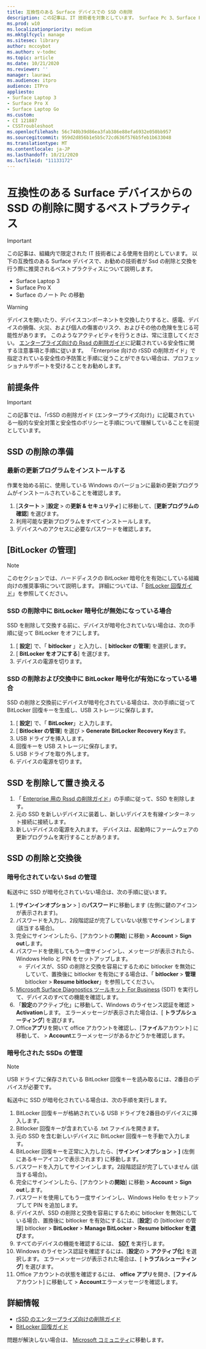 ```yaml
---
title: 互換性のある Surface デバイスでの SSD の削除
description: この記事は、IT 技術者を対象としています。 Surface Pc 3、Surface Pro X、Surface Pc での Ssd の削除と交換については、推奨されるベストプラクティスについて説明します。
ms.prod: w10
ms.localizationpriority: medium
ms.mktglfcycl: manage
ms.sitesec: library
author: mccoybot
ms.author: v-todmc
ms.topic: article
ms.date: 10/21/2020
ms.reviewer: ''
manager: laurawi
ms.audience: itpro
audience: ITPro
appliesto:
- Surface Laptop 3
- Surface Pro X
- Surface Laptop Go
ms.custom:
- CI 121887
- CSSTroubleshoot
ms.openlocfilehash: 56c740b39d86ea3fab386e88efa6932e050bb957
ms.sourcegitcommit: 959d2d856b1e5b5c72cd636f576b5feb1b633048
ms.translationtype: MT
ms.contentlocale: ja-JP
ms.lasthandoff: 10/21/2020
ms.locfileid: "11133172"
---
```

# 互換性のある Surface デバイスからの SSD の削除に関するベストプラクティス

> [!IMPORTANT]
> この記事は、組織内で限定された IT 技術者による使用を目的としています。 以下の互換性のある Surface デバイスで、お勧めの技術者が Ssd の削除と交換を行う際に推奨されるベストプラクティスについて説明します。 

- Surface Laptop 3 
- Surface Pro X 
- Surface のノート Pc の移動

> [!WARNING]
> デバイスを開いたり、デバイスコンポーネントを交換したりすると、感電、デバイスの損傷、火災、および個人の傷害のリスク、およびその他の危険を生じる可能性があります。  このようなアクティビティを行うときは、常に注意してください。 [エンタープライズ向けの Rssd の削除ガイド](https://www.microsoft.com/download/100440)に記載されている安全性に関する注意事項と手順に従います。 「Enterprise 向けの rSSD の削除ガイド」で指定されている安全性の予防策と手順に従うことができない場合は、プロフェッショナルサポートを受けることをお勧めします。

## 前提条件

> [!IMPORTANT]
> この記事では、「rSSD の削除ガイド (エンタープライズ向け)」に記載されている一般的な安全対策と安全性のポリシーと手順について理解していることを前提としています。

## SSD の削除の準備 

### 最新の更新プログラムをインストールする 

作業を始める前に、使用している Windows のバージョンに最新の更新プログラムがインストールされていることを確認します。

1.  [**スタート**  >  ]**設定**  >  の**更新 & セキュリティ**] に移動して、[**更新プログラムの確認**] を選びます。
2. 利用可能な更新プログラムをすべてインストールします。
3. デバイスへのアクセスに必要なパスワードを確認します。  
 
## [BitLocker の管理] 

> [!NOTE]
> このセクションでは、ハードディスクの BitLocker 暗号化を有効にしている組織向けの推奨事項について説明します。 詳細については、「  [BitLocker 回復ガイド](https://docs.microsoft.com/windows/security/information-protection/bitlocker/bitlocker-recovery-guide-plan)」を参照してください。 

### SSD の削除中に BitLocker 暗号化が無効になっている場合

SSD を削除して交換する前に、デバイスが暗号化されていない場合は、次の手順に従って BitLocker をオフにします。

1.  [ **設定**] で、「 **bitlocker** 」と入力し、[ **bitlocker の管理**] を選択します。 
2.  [ **BitLocker をオフにする**] を選びます。 
3.  デバイスの電源を切ります。 

### SSD の削除および交換中に BitLocker 暗号化が有効になっている場合

SSD の削除と交換前にデバイスが暗号化されている場合は、次の手順に従って BitLocker 回復キーを生成し、USB ストレージに保存します。

1.  [ **設定**] で、「 **BitLocker**」と入力します。
2. [ **Bitlocker の管理**] を選び  > **Generate BitLocker Recovery Key**ます。
2.  USB ドライブを挿入します。 
4.  回復キーを USB ストレージに保存します。  
5.  USB ドライブを取り外します。  
6.  デバイスの電源を切ります。 

## SSD を削除して置き換える 

1.  「 [Enterprise 用の Rssd の削除ガイド](https://www.microsoft.com/download/100440)」の手順に従って、SSD を削除します。 
2.  元の SSD を新しいデバイスに装着し、新しいデバイスを有線インターネット接続に接続します。
3.  新しいデバイスの電源を入れます。 デバイスは、起動時にファームウェアの更新プログラムを実行することがあります。  
 
## SSD の削除と交換後

### 暗号化されていない Ssd の管理 

転送中に SSD が暗号化されていない場合は、次の手順に従います。 

1.  [**サインインオプション**  >  ] の**パスワード**に移動します (左側に鍵のアイコンが表示されます)。  
2.  パスワードを入力し、2段階認証が完了していない状態でサインインします (該当する場合)。
3.  完全にサインインしたら、[アカウントの**開始**] に移動  >  **Account**  >  **Sign out**します。  
4.  パスワードを使用してもう一度サインインし、メッセージが表示されたら、Windows Hello と PIN をセットアップします。 
    - デバイスが、SSD の削除と交換を容易にするために bitlocker を無効にしていて、置換後に bitlocker を有効にする場合は、「 **bitlocker**  >  **管理**bitlocker  >  **Resume bitlocker**」を参照してください。  
6.  [Microsoft Surface Diagnostics ツールキット For Business](surface-diagnostic-toolkit-for-business-intro.md) (SDT) を実行して、デバイスのすべての機能を確認します。  
7.  「**設定**のアクティブ化」に移動して、Windows のライセンス認証を確認  >  **Activation**します。  エラーメッセージが表示された場合は、[ **トラブルシューティング**] を選びます。 
8.  Office**アプリ**を開いて office アカウントを確認し、[**ファイル**アカウント] に移動して、  >  **Account**エラーメッセージがあるかどうかを確認します。  

### 暗号化された SSDs の管理 

> [!NOTE]
> USB ドライブに保存されている BitLocker 回復キーを読み取るには、2番目のデバイスが必要です。 

転送中に SSD が暗号化されている場合は、次の手順を実行します。

1.  BitLocker 回復キーが格納されている USB ドライブを2番目のデバイスに挿入します。 
2.  Bitlocker 回復キーが含まれている .txt ファイルを開きます。 
3.  元の SSD を含む新しいデバイスに BitLocker 回復キーを手動で入力します。  
4.  BitLocker 回復キーを正常に入力したら、[**サインインオプション**  >  **]** (左側にあるキーアイコンで表示されます) に移動します。  
5.  パスワードを入力してサインインします。2段階認証が完了していません (該当する場合)。
6.  完全にサインインしたら、[アカウントの**開始**] に移動  >  **Account**  >  **Sign out**します。  
7.  パスワードを使用してもう一度サインインし、Windows Hello をセットアップして PIN を追加します。 
8.  デバイスが、SSD の削除と交換を容易にするために bitlocker を無効にしている場合、置換後に bitlocker を有効にするには、[**設定**] の [bitlocker の管理] bitlocker  >  **BitLocker**  >  **Manage BitLocker**  >  **Resume bitlocker を選び**ます。  
9.  すべてのデバイスの機能を確認するには、 **[SDT](surface-diagnostic-toolkit-for-business-intro.md)** を実行します。  
10. Windows のライセンス認証を確認するには、[**設定**の  >  **アクティブ化**] を選択します。  エラーメッセージが表示された場合は、[ **トラブルシューティング**] を選びます。
11. Office アカウントの状態を確認するには、 **office アプリ**を開き、[**ファイル**アカウント] に移動して  >  **Account**エラーメッセージを確認します。

## 詳細情報

- [rSSD のエンタープライズ向けの削除ガイド](https://www.microsoft.com/download/100440)
- [BitLocker 回復ガイド](https://docs.microsoft.com/windows/security/information-protection/bitlocker/bitlocker-recovery-guide-plan)

問題が解決しない場合は、 [Microsoft コミュニティ](https://answers.microsoft.com/)に移動します。